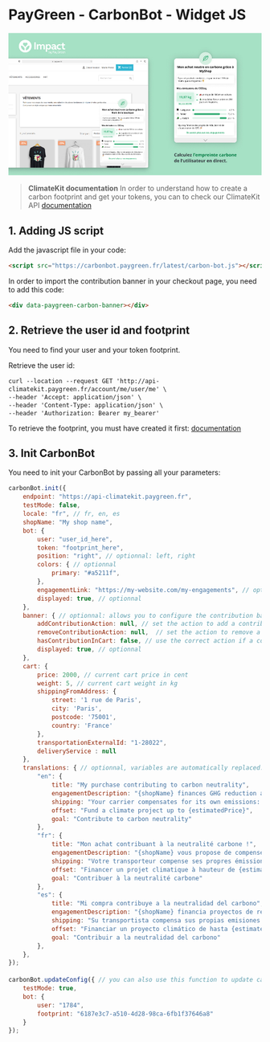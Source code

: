 PayGreen - CarbonBot - Widget JS
===========

![Carbon Bot presentation](https://github.com/PayGreen/carbon-bot-doc/blob/main/doc/presentation.jpg)

> **ClimateKit documentation**
> In order to understand how to create a carbon footprint and get your tokens, you can to check our ClimateKit API [documentation](https://api-climatekit.paygreen.fr/documentation/climate)


## 1. Adding JS script
Add the javascript file in your code:
```html
<script src="https://carbonbot.paygreen.fr/latest/carbon-bot.js"></script>
```

In order to import the contribution banner in your checkout page, you need to add this code:
```html
<div data-paygreen-carbon-banner></div>
```

## 2. Retrieve the user id and footprint
You need to find your user and your token footprint.

Retrieve the user id:
```shell
curl --location --request GET 'http://api-climatekit.paygreen.fr/account/me/user/me' \
--header 'Accept: application/json' \
--header 'Content-Type: application/json' \
--header 'Authorization: Bearer my_bearer'
```

To retrieve the footprint, you must have created it first:  [documentation](https://api-climatekit.paygreen.fr/documentation/climate#tag/CarbonFootprint/paths/~1carbon~1footprints/post)

## 3. Init CarbonBot
You need to init your CarbonBot by passing all your parameters:

```js
carbonBot.init({
    endpoint: "https://api-climatekit.paygreen.fr",
    testMode: false,
    locale: "fr", // fr, en, es
    shopName: "My shop name",
    bot: {
        user: "user_id_here",
        token: "footprint_here",
        position: "right", // optionnal: left, right
        colors: { // optionnal
            primary: "#a5211f",
        },
        engagementLink: "https://my-website.com/my-engagements", // optionnal
        displayed: true, // optionnal
    },
    banner: { // optionnal: allows you to configure the contribution banner
        addContributionAction: null, // set the action to add a contribution to cart, price in param: actionContribution(price)
        removeContributionAction: null,  // set the action to remove a contribution from a cart
        hasContributionInCart: false, // use the correct action if a contribution is in the cart or not
        displayed: true, // optionnal
    },
    cart: {
        price: 2000, // current cart price in cent
        weight: 5, // current cart weight in kg
        shippingFromAddress: {
            street: '1 rue de Paris',
            city: 'Paris',
            postcode: '75001',
            country: 'France'
        },
        transportationExternalId: "1-28022",
        deliveryService : null
    },
    translations: { // optionnal, variables are automatically replaced: {shopName}, {estimatedPrice},...
        "en": {
            title: "My purchase contributing to carbon neutrality",
            engagementDescription: "{shopName} finances GHG reduction and sequestration projects up to the amount of your emissions. 🎉",
            shipping: "Your carrier compensates for its own emissions: you only have to pay {estimatedPrice} instead of {priceWithShipping} to make your purchase carbon neutral!",
            offset: "Fund a climate project up to {estimatedPrice}",
            goal: "Contribute to carbon neutrality"
        },
        "fr": {
            title: "Mon achat contribuant à la neutralité carbone !",
            engagementDescription: "{shopName} vous propose de compenser votre impact carbone. 🎉",
            shipping: "Votre transporteur compense ses propres émissions : vous n’avez que {estimatedPrice} au lieu de {priceWithShipping} à verser pour que votre achat contribue à la neutralité carbone !",
            offset: "Financer un projet climatique à hauteur de {estimatedPrice}",
            goal: "Contribuer à la neutralité carbone"
        },
        "es": {
            title: "Mi compra contribuye a la neutralidad del carbono",
            engagementDescription: "{shopName} financia proyectos de reducción y secuestro de GEI hasta el importe de sus emisiones. 🎉",
            shipping: "Su transportista compensa sus propias emisiones: ¡sólo tiene que pagar {estimatedPrice} en lugar de {priceWithShipping} para que su compra sea neutra en carbono!",
            offset: "Financiar un proyecto climático de hasta {estimatedPrice}",
            goal: "Contribuir a la neutralidad del carbono"
        },
    },
});

carbonBot.updateConfig({ // you can also use this function to update carbonBot configuration:
    testMode: true,
    bot: {
        user: "1784",
        footprint: "6187e3c7-a510-4d28-98ca-6fb1f37646a8"
    }
});
```
